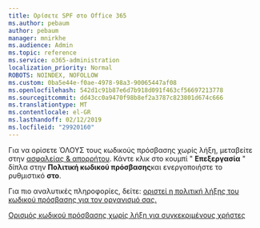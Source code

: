 ```yaml
---
title: Ορίσετε SPF στο Office 365
ms.author: pebaum
author: pebaum
manager: mnirkhe
ms.audience: Admin
ms.topic: reference
ms.service: o365-administration
localization_priority: Normal
ROBOTS: NOINDEX, NOFOLLOW
ms.custom: 0ba5e44e-f0ae-4978-98a3-90065447af08
ms.openlocfilehash: 542d1c91b87e6d7b918d091f463cf56697213778
ms.sourcegitcommit: dd43cc0a9470f98b8ef2a3787c823801d674c666
ms.translationtype: MT
ms.contentlocale: el-GR
ms.lasthandoff: 02/12/2019
ms.locfileid: "29920160"
---
```

Για να ορίσετε ΌΛΟΥΣ τους κωδικούς πρόσβασης χωρίς λήξη, μεταβείτε στην [ασφαλείας &amp; απορρήτου](https://portal.office.com/adminportal/home#/settings/security). Κάντε κλικ στο κουμπί " **Επεξεργασία** " δίπλα στην **Πολιτική κωδικού πρόσβασης**και ενεργοποιήστε το ρυθμιστικό **στο**.
  
Για πιο αναλυτικές πληροφορίες, δείτε: [οριστεί η πολιτική λήξης του κωδικού πρόσβασης για τον οργανισμό σας.](https://support.office.com/article/0f54736f-eb22-414c-8273-498a0918678f)
  
[Ορισμός κωδικού πρόσβασης χωρίς λήξη για συγκεκριμένους χρήστες](https://support.office.com/article/f493e3af-e1d8-4668-9211-230c245a0466)
  
